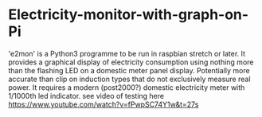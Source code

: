 # Electricity-monitor-with-graph-on-Pi

'e2mon' is a Python3 programme to be run in raspbian stretch or later. It provides a graphical display of 
electricity consumption using nothing more than the flashing LED on a domestic meter panel display. 
Potentially more accurate than clip on induction types that do not exclusively measure real power.
It requires a modern (post2000?) domestic electricity meter with 1/1000th led indicator. 
see video of testing here https://www.youtube.com/watch?v=fPwpSC74Y1w&t=27s
